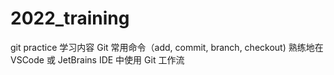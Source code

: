 # 2022_training
git practice
学习内容
Git 常⽤命令（add, commit, branch, checkout)
熟练地在 VSCode 或 JetBrains IDE 中使⽤ Git ⼯作流
